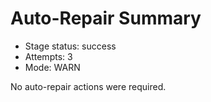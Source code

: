 # Auto-Repair Summary

- Stage status: success
- Attempts: 3
- Mode: WARN

No auto-repair actions were required.
